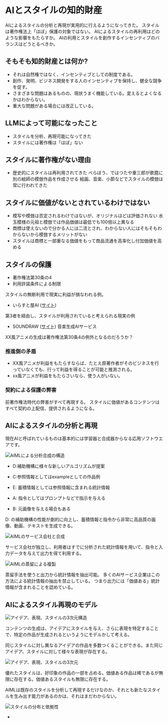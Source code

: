 # AIとスタイルの知的財産

AIによるスタイルの分析と再現が実用的に行えるようになってきた。
スタイルは著作権法上「ほぼ」保護の対象ではない。
AIによるスタイルの再利用はどのような影響をもたらすか。
AIの利用とスタイルを創作するインセンティブのバランスはどうとるべきか。

## そもそも知的財産とは何か?

- それは自然権ではなく、インセンティブとしての制度である。
- 創作、発明、ビジネス開発をする人のインセンティブを保持し、健全な競争を促す。
- さまざまな問題はあるものの、現状うまく機能している。変えるとよくなるかはわからない。
- 重大な問題がある場合には改正している。

## LLMによって可能になったこと

- スタイルを分析、再現可能になってきた
- スタイルには著作権は「ほぼ」ない

## スタイルに著作権がない理由

- 歴史的にスタイルは再利用されてきた
  べらぼう、ではつたや重三郎が歌麿に別の絵師の模倣作品を作成させる
  絵画、音楽、小節などでスタイルの模倣は常に行われてきた

## スタイルに価値がないとされているわけではない

- 模写や模倣は否定されるわけではないが、オリジナルほどは評価されない
  水玉模様の元祖と模倣では作品価値は最低でも100倍以上異なる
- 商標は使えないので分かる人には二流とされ、わからない人にはそもそもわからないから模倣するメリットがない
- スタイルは商標と一部重なる価値をもって商品流通を高率化し付加価値を高める

## スタイルの保護

- 著作権法第30条の4
- 利用許諾条件による制限

スタイルの無断利用で現実に利益が損なわれる例。
- いらすと屋AI ([サイト](https://www.irasutoya.com/2015/05/ai.html))

第3者を経由し、スタイルが利用されていると考えられる現実の例
- SOUNDRAW ([サイト](https://soundraw.io/ja/))
  音楽生成AIサービス

XX風アニメの生成は著作権法第30条4の例外となるのだろうか？

### 推進側の矛盾

- XX風アニメが利益をもたらすならば、たとえ原著作者がそのビジネスを行っていなくても、行って利益を得ることが可能と推測される。
- xx風アニメが利益をもたらさいなら、使う人がいない。


### 契約による保護の弊害

前著作権法時代の弊害がすべて再現する。
スタイルに価値があるコンテンツはすべて契約の上配信、提供されるようになる。

## AIによるスタイルの分析と再現

現在AIと呼ばれているものは基本的には学習器と合成器からなる応用ソフトウエアです。

![AIMLによる分析合成の構造](image/03_40_ai_style_fig02.jpg)

- D:補助機構に様々な新しいアルゴリズムが提案
- C:参照情報としてはexampleとしての作品例
- E: 蓄積情報としては参照情報に含まれる統計情報

- A: 指令としてはプロンプトなどで指示を与える
- B: 元画像を与える場合もある

D: の補助機構の性能が劇的に向上し、蓄積情報と指令から非常に高品質の画像、動画、テキストを生成できる。

![AIMLのサービス会社と合成](image/03_40_ai_style_fig04.jpg)

サービス会社が独立し、利用者はすでに分析された統計情報を用いて、指令と入力データを与えて出力を得て利用する。


![AIMLの蒸留による複製](image/03_40_ai_style_fig08.jpg)

蒸留手法を使うと出力から統計情報を抽出可能。
多くのAIサービス企業はこの方法による統計情報の抽出を禁止している。
つまり出力には「価値ある」統計情報が含まれることを認めている。


## AIによるスタイル再現のモデル


![アイデア、表現、スタイルの3次元構造](image/03_40_ai_style_fig10.jpg)

コンテンツの生成は、アイデアにスタイルを与え、さらに表現を特定することで、特定の作品が生成されるというようにモデルかして考える。

同じスタイルに対し異なるアイデアの作品を多数つくることができる。また同じアイデア、スタイルに対して様々な表現が存在する。

![アイデア、表現、スタイルの3次元](image/03_40_ai_style_fig20.jpg)

優れたスタイルは、好印象の作品の一部を占める。価値ある作品は稀であるが無限に存在する。価値あるスタイルも無限に存在する。

AIMLは既存のスタイルを分析して再現するだけなのか、それとも新たなスタイルを生み出す能力があるのかは、それはまだわからない。


![スタイルの分布と依拠性](image/03_40_ai_style_fig30.jpg)



- 